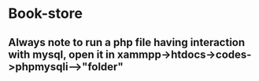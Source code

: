 # Book-store
## Always note to run a php file having interaction with mysql, open it in xammpp->htdocs->codes->phpmysqli-->"folder"
